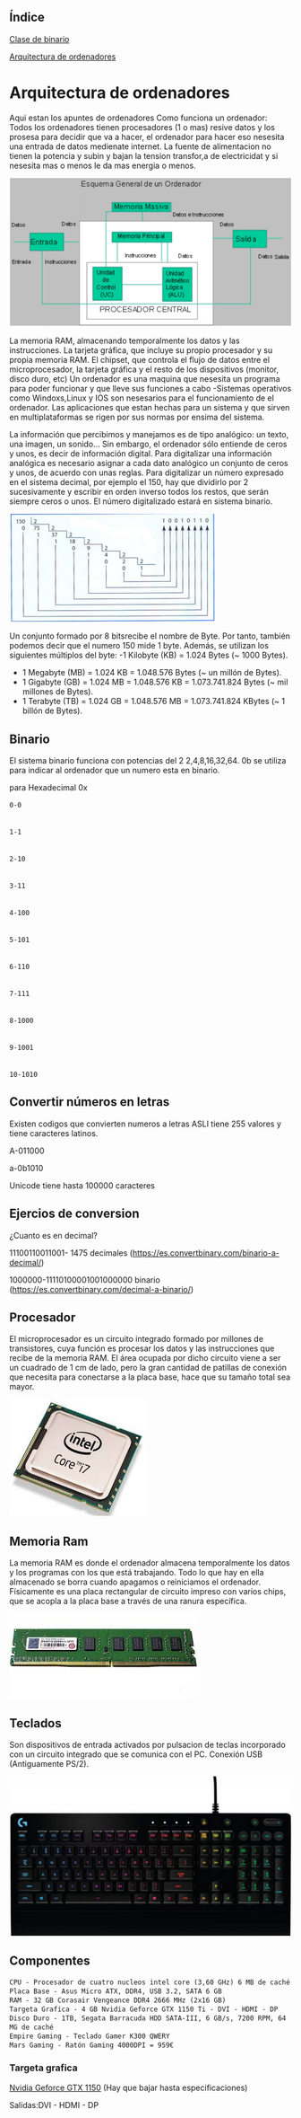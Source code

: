 ## Índice

[Clase de binario](https://github.com/St1v3n3223/1er-Trimestre/blob/main/Arquitectura%20de%20ordenadores.Md#binario)


[Arquitectura de ordenadores](https://github.com/St1v3n3223/1er-Trimestre/blob/main/Arquitectura%20de%20ordenadores.Md)


# Arquitectura de ordenadores
Aqui estan los apuntes de ordenadores
Como funciona un ordenador: Todos los ordenadores tienen procesadores (1 o mas) resive datos y los prosesa para decidir que va a hacer, el ordenador para hacer eso nesesita una entrada de datos medienate internet. La fuente de alimentacion no tienen la potencia y subin y bajan la tension  transfor,a de electricidat y si nesesita mas o menos le da mas energia o menos.

![](https://github.com/St1v3n3223/1er-Trimestre/blob/main/Captura%20de%20pantalla%20de%202021-09-15%2014-02-47.png?raw=true)





La memoria RAM, almacenando temporalmente los datos y las instrucciones.
La tarjeta gráfica, que incluye su propio procesador y su propia memoria RAM. El chipset, que controla el flujo de datos entre el microprocesador, la tarjeta gráfica y el resto de los dispositivos (monitor, disco duro, etc)
Un ordenador es una maquina que nesesita un programa para poder funcionar y que lleve sus funciones a cabo
-Sistemas operativos como Windoxs,Linux y IOS son nesesarios para el funcionamiento de el ordenador.
Las aplicaciones que estan hechas para un sistema y que sirven en multiplataformas se rigen por sus normas por ensima del sistema.


La información que percibimos y manejamos es de tipo analógico: un texto, una imagen, un
sonido… Sin embargo, el ordenador sólo entiende de ceros y unos, es decir de información digital.
Para digitalizar una información analógica es necesario asignar a cada dato analógico un conjunto
de ceros y unos, de acuerdo con unas reglas.
Para digitalizar un número expresado en el sistema decimal, por ejemplo el 150, hay que dividirlo
por 2 sucesivamente y escribir en orden inverso todos los restos, que serán siempre ceros o unos.
El número digitalizado estará en sistema binario.


![](https://github.com/St1v3n3223/1er-Trimestre/blob/main/Captura%20de%20pantalla%20de%202021-09-15%2014-12-22.png?raw=true)




Un conjunto formado por 8 bitsrecibe el nombre de Byte. Por tanto, también podemos decir que
el numero 150 mide 1 byte. Además, se utilizan los siguientes múltiplos del byte:
-1 Kilobyte (KB) = 1.024 Bytes (~ 1000 Bytes).
- 1 Megabyte (MB) = 1.024 KB = 1.048.576 Bytes (~ un millón de Bytes).
- 1 Gigabyte (GB) = 1.024 MB = 1.048.576 KB = 1.073.741.824 Bytes (~ mil millones de Bytes).
- 1 Terabyte (TB) = 1.024 GB = 1.048.576 MB = 1.073.741.824 KBytes (~ 1 billón de Bytes). 


## Binario
El sistema binario funciona con potencias del 2
2,4,8,16,32,64.
0b se utiliza para indicar al ordenador que un numero esta en binario.

para Hexadecimal 0x

```
0-0


1-1      


2-10


3-11


4-100


5-101


6-110


7-111


8-1000


9-1001


10-1010
```

## Convertir números en letras
Existen codigos que convierten numeros a letras
ASLI tiene 255 valores y tiene caracteres latinos.


A-011000


a-0b1010


Unicode tiene hasta 100000 caracteres

## Ejercios de conversion


¿Cuanto es en decimal?

11100110011001- 1475 decimales (https://es.convertbinary.com/binario-a-decimal/)

1000000-11110100001001000000 binario (https://es.convertbinary.com/decimal-a-binario/)

## Procesador

El microprocesador es un circuito integrado formado por millones de transistores, cuya función
es procesar los datos y las instrucciones que recibe de la memoria RAM. El área ocupada por dicho
circuito viene a ser un cuadrado de 1 cm de lado, pero la gran cantidad de patillas de conexión que
necesita para conectarse a la placa base, hace que su tamaño total sea mayor.


![](https://github.com/St1v3n3223/1er-Trimestre/blob/main/procesador.jpeg?raw=true)

## Memoria Ram

La memoria RAM es donde el ordenador almacena temporalmente los datos y los programas
con los que está trabajando. Todo lo que hay en ella almacenado se borra cuando apagamos o
reiniciamos el ordenador. Físicamente es una placa rectangular de circuito impreso con varios chips,
que se acopla a la placa base a través de una ranura específica.

![](https://github.com/St1v3n3223/1er-Trimestre/blob/main/descarga.jpeg?raw=true)

## Teclados

Son dispositivos de entrada activados por pulsacion de teclas incorporado con un circuito integrado
que se comunica con el PC.
Conexión USB (Antiguamente PS/2).
 
 ![](https://github.com/St1v3n3223/1er-Trimestre/blob/main/Teclados-de-Membrana-1280x720.jpg?raw=true)
 
## Componentes
```
CPU - Procesador de cuatro nucleos intel core (3,60 GHz) 6 MB de caché
Placa Base - Asus Micro ATX, DDR4, USB 3.2, SATA 6 GB
RAM - 32 GB Corasair Vengeance DDR4 2666 MHz (2x16 GB)
Targeta Grafica - 4 GB Nvidia Geforce GTX 1150 Ti - DVI - HDMI - DP
Disco Duro - 1TB, Segata Barracuda HDD SATA-III, 6 GB/s, 7200 RPM, 64 MG de caché
Empire Gaming - Teclado Gamer K300 QWERY
Mars Gaming - Ratón Gaming 4000DPI = 959€
```
### Targeta grafica
[Nvidia Geforce GTX 1150](https://www.nvidia.com/es-la/geforce/products/10series/geforce-gtx-1050/) (Hay que bajar hasta especificaciones)


Salidas:DVI - HDMI - DP

